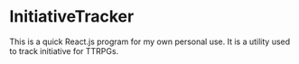 # InitiativeTracker
This is a quick React.js program for my own personal use. It is a utility used to track initiative for TTRPGs.
